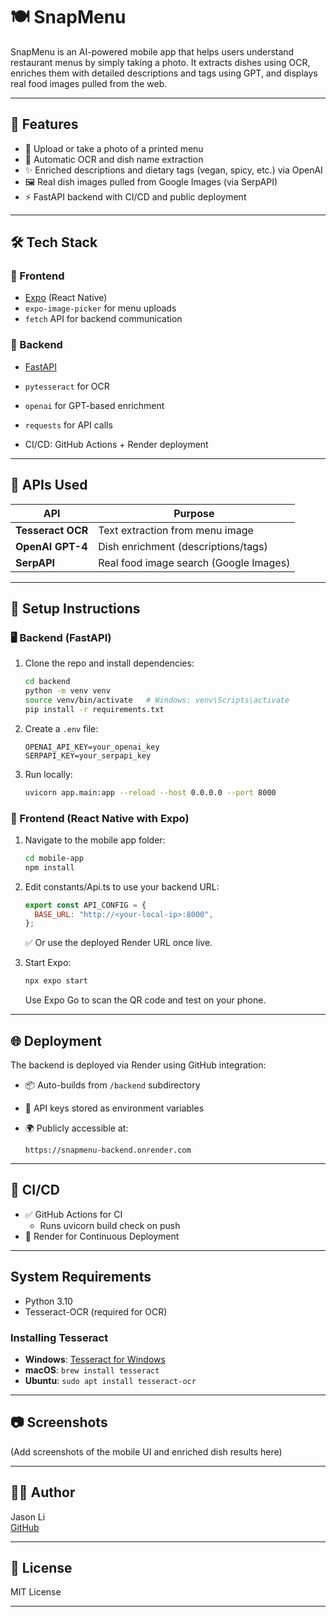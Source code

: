# 🍽️ SnapMenu

SnapMenu is an AI-powered mobile app that helps users understand restaurant menus by simply taking a photo. It extracts dishes using OCR, enriches them with detailed descriptions and tags using GPT, and displays real food images pulled from the web.

---

## 📱 Features

- 📸 Upload or take a photo of a printed menu
- 🧠 Automatic OCR and dish name extraction
- ✨ Enriched descriptions and dietary tags (vegan, spicy, etc.) via OpenAI
- 🖼️ Real dish images pulled from Google Images (via SerpAPI)
- ⚡ FastAPI backend with CI/CD and public deployment

---

## 🛠️ Tech Stack

### 🧩 Frontend

- [Expo](https://expo.dev/) (React Native)
- `expo-image-picker` for menu uploads
- `fetch` API for backend communication

### 🔧 Backend

- [FastAPI](https://fastapi.tiangolo.com/)
- `pytesseract` for OCR
- `openai` for GPT-based enrichment
- `requests` for API calls

- CI/CD: GitHub Actions + Render deployment

---

## 🔑 APIs Used

| API               | Purpose                                |
| ----------------- | -------------------------------------- |
| **Tesseract OCR** | Text extraction from menu image        |
| **OpenAI GPT-4**  | Dish enrichment (descriptions/tags)    |
| **SerpAPI**       | Real food image search (Google Images) |

---

## 🚀 Setup Instructions

### 🖥️ Backend (FastAPI)

1. Clone the repo and install dependencies:

   ```bash
   cd backend
   python -m venv venv
   source venv/bin/activate   # Windows: venv\Scripts\activate
   pip install -r requirements.txt
   ```

2. Create a `.env` file:

   ```env
   OPENAI_API_KEY=your_openai_key
   SERPAPI_KEY=your_serpapi_key
   ```

3. Run locally:

   ```bash
   uvicorn app.main:app --reload --host 0.0.0.0 --port 8000
   ```

### 📱 Frontend (React Native with Expo)

1. Navigate to the mobile app folder:

   ```bash
   cd mobile-app
   npm install
   ```

2. Edit constants/Api.ts to use your backend URL:

   ```js
   export const API_CONFIG = {
     BASE_URL: "http://<your-local-ip>:8000",
   };
   ```

   ✅ Or use the deployed Render URL once live.

3. Start Expo:

   ```bash
   npx expo start
   ```

   Use Expo Go to scan the QR code and test on your phone.

---

## 🌐 Deployment

The backend is deployed via Render using GitHub integration:

- 📦 Auto-builds from `/backend` subdirectory
- 🔐 API keys stored as environment variables
- 🌍 Publicly accessible at:

  ```
  https://snapmenu-backend.onrender.com
  ```

---

## 🧪 CI/CD

- ✅ GitHub Actions for CI
  - Runs uvicorn build check on push
- 🚀 Render for Continuous Deployment

---

## System Requirements

- Python 3.10
- Tesseract-OCR (required for OCR)

### Installing Tesseract

- **Windows**: [Tesseract for Windows](https://github.com/UB-Mannheim/tesseract/wiki)
- **macOS**: `brew install tesseract`
- **Ubuntu**: `sudo apt install tesseract-ocr`

---

## 📷 Screenshots

(Add screenshots of the mobile UI and enriched dish results here)

---

## 👨‍💻 Author

Jason Li  
[GitHub](https://github.com/jasonli2446)

---

## 📄 License

MIT License

---
